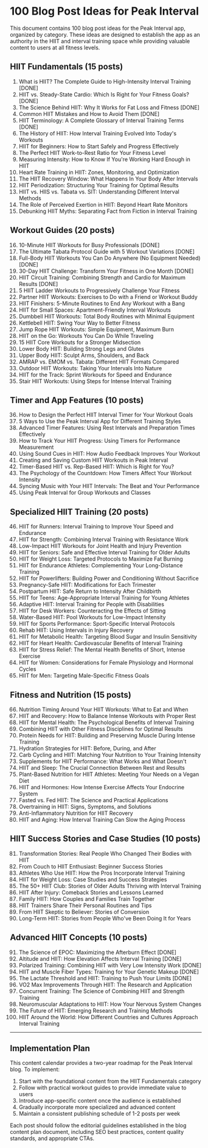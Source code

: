 # 100 Blog Post Ideas for Peak Interval

This document contains 100 blog post ideas for the Peak Interval app, organized by category. These ideas are designed to establish the app as an authority in the HIIT and interval training space while providing valuable content to users at all fitness levels.

## HIIT Fundamentals (15 posts)

1. What is HIIT? The Complete Guide to High-Intensity Interval Training [DONE]
2. HIIT vs. Steady-State Cardio: Which Is Right for Your Fitness Goals? [DONE]
3. The Science Behind HIIT: Why It Works for Fat Loss and Fitness [DONE]
4. Common HIIT Mistakes and How to Avoid Them [DONE]
5. HIIT Terminology: A Complete Glossary of Interval Training Terms [DONE]
6. The History of HIIT: How Interval Training Evolved Into Today's Workouts
7. HIIT for Beginners: How to Start Safely and Progress Effectively
8. The Perfect HIIT Work-to-Rest Ratio for Your Fitness Level
9. Measuring Intensity: How to Know If You're Working Hard Enough in HIIT
10. Heart Rate Training in HIIT: Zones, Monitoring, and Optimization
11. The HIIT Recovery Window: What Happens In Your Body After Intervals
12. HIIT Periodization: Structuring Your Training for Optimal Results
13. HIIT vs. HIIS vs. Tabata vs. SIT: Understanding Different Interval Methods
14. The Role of Perceived Exertion in HIIT: Beyond Heart Rate Monitors
15. Debunking HIIT Myths: Separating Fact from Fiction in Interval Training

## Workout Guides (20 posts)

16. 10-Minute HIIT Workouts for Busy Professionals [DONE]
17. The Ultimate Tabata Protocol Guide with 5 Workout Variations [DONE]
18. Full-Body HIIT Workouts You Can Do Anywhere (No Equipment Needed) [DONE]
19. 30-Day HIIT Challenge: Transform Your Fitness in One Month [DONE]
20. HIIT Circuit Training: Combining Strength and Cardio for Maximum Results [DONE]
21. 5 HIIT Ladder Workouts to Progressively Challenge Your Fitness
22. Partner HIIT Workouts: Exercises to Do with a Friend or Workout Buddy
23. HIIT Finishers: 5-Minute Routines to End Any Workout with a Bang
24. HIIT for Small Spaces: Apartment-Friendly Interval Workouts
25. Dumbbell HIIT Workouts: Total Body Routines with Minimal Equipment
26. Kettlebell HIIT: Swing Your Way to Better Fitness
27. Jump Rope HIIT Workouts: Simple Equipment, Maximum Burn
28. HIIT on the Go: Workouts You Can Do While Traveling
29. 15 HIIT Core Workouts for a Stronger Midsection
30. Lower Body HIIT: Building Strong Legs and Glutes
31. Upper Body HIIT: Sculpt Arms, Shoulders, and Back
32. AMRAP vs. EMOM vs. Tabata: Different HIIT Formats Compared
33. Outdoor HIIT Workouts: Taking Your Intervals Into Nature
34. HIIT for the Track: Sprint Workouts for Speed and Endurance
35. Stair HIIT Workouts: Using Steps for Intense Interval Training

## Timer and App Features (10 posts)

36. How to Design the Perfect HIIT Interval Timer for Your Workout Goals
37. 5 Ways to Use the Peak Interval App for Different Training Styles
38. Advanced Timer Features: Using Rest Intervals and Preparation Times Effectively
39. How to Track Your HIIT Progress: Using Timers for Performance Measurement
40. Using Sound Cues in HIIT: How Audio Feedback Improves Your Workout
41. Creating and Saving Custom HIIT Workouts in Peak Interval
42. Timer-Based HIIT vs. Rep-Based HIIT: Which is Right for You?
43. The Psychology of the Countdown: How Timers Affect Your Workout Intensity
44. Syncing Music with Your HIIT Intervals: The Beat and Your Performance
45. Using Peak Interval for Group Workouts and Classes

## Specialized HIIT Training (20 posts)

46. HIIT for Runners: Interval Training to Improve Your Speed and Endurance
47. HIIT for Strength: Combining Interval Training with Resistance Work
48. Low-Impact HIIT Workouts for Joint Health and Injury Prevention
49. HIIT for Seniors: Safe and Effective Interval Training for Older Adults
50. HIIT for Weight Loss: Targeted Protocols to Maximize Fat Burning
51. HIIT for Endurance Athletes: Complementing Your Long-Distance Training
52. HIIT for Powerlifters: Building Power and Conditioning Without Sacrifice
53. Pregnancy-Safe HIIT: Modifications for Each Trimester
54. Postpartum HIIT: Safe Return to Intensity After Childbirth
55. HIIT for Teens: Age-Appropriate Interval Training for Young Athletes
56. Adaptive HIIT: Interval Training for People with Disabilities
57. HIIT for Desk Workers: Counteracting the Effects of Sitting
58. Water-Based HIIT: Pool Workouts for Low-Impact Intensity
59. HIIT for Sports Performance: Sport-Specific Interval Protocols
60. Rehab HIIT: Using Intervals in Injury Recovery
61. HIIT for Metabolic Health: Targeting Blood Sugar and Insulin Sensitivity
62. HIIT for Heart Health: Cardiovascular Benefits of Interval Training
63. HIIT for Stress Relief: The Mental Health Benefits of Short, Intense Exercise
64. HIIT for Women: Considerations for Female Physiology and Hormonal Cycles
65. HIIT for Men: Targeting Male-Specific Fitness Goals

## Fitness and Nutrition (15 posts)

66. Nutrition Timing Around Your HIIT Workouts: What to Eat and When
67. HIIT and Recovery: How to Balance Intense Workouts with Proper Rest
68. HIIT for Mental Health: The Psychological Benefits of Interval Training
69. Combining HIIT with Other Fitness Disciplines for Optimal Results
70. Protein Needs for HIIT: Building and Preserving Muscle During Intense Training
71. Hydration Strategies for HIIT: Before, During, and After
72. Carb Cycling and HIIT: Matching Your Nutrition to Your Training Intensity
73. Supplements for HIIT Performance: What Works and What Doesn't
74. HIIT and Sleep: The Crucial Connection Between Rest and Results
75. Plant-Based Nutrition for HIIT Athletes: Meeting Your Needs on a Vegan Diet
76. HIIT and Hormones: How Intense Exercise Affects Your Endocrine System
77. Fasted vs. Fed HIIT: The Science and Practical Applications
78. Overtraining in HIIT: Signs, Symptoms, and Solutions
79. Anti-Inflammatory Nutrition for HIIT Recovery
80. HIIT and Aging: How Interval Training Can Slow the Aging Process

## HIIT Success Stories and Case Studies (10 posts)

81. Transformation Stories: Real People Who Changed Their Bodies with HIIT
82. From Couch to HIIT Enthusiast: Beginner Success Stories
83. Athletes Who Use HIIT: How the Pros Incorporate Interval Training
84. HIIT for Weight Loss: Case Studies and Success Strategies
85. The 50+ HIIT Club: Stories of Older Adults Thriving with Interval Training
86. HIIT After Injury: Comeback Stories and Lessons Learned
87. Family HIIT: How Couples and Families Train Together
88. HIIT Trainers Share Their Personal Routines and Tips
89. From HIIT Skeptic to Believer: Stories of Conversion
90. Long-Term HIIT: Stories from People Who've Been Doing It for Years

## Advanced HIIT Concepts (10 posts)

91. The Science of EPOC: Maximizing the Afterburn Effect [DONE]
92. Altitude and HIIT: How Elevation Affects Interval Training [DONE]
93. Polarized Training: Combining HIIT with Very Low Intensity Work [DONE]
94. HIIT and Muscle Fiber Types: Training for Your Genetic Makeup [DONE]
95. The Lactate Threshold and HIIT: Training to Push Your Limits [DONE]
96. VO2 Max Improvements Through HIIT: The Research and Application
97. Concurrent Training: The Science of Combining HIIT and Strength Training
98. Neuromuscular Adaptations to HIIT: How Your Nervous System Changes
99. The Future of HIIT: Emerging Research and Training Methods
100. HIIT Around the World: How Different Countries and Cultures Approach Interval Training

---

## Implementation Plan

This content calendar provides a two-year roadmap for the Peak Interval blog. To implement:

1. Start with the foundational content from the HIIT Fundamentals category
2. Follow with practical workout guides to provide immediate value to users
3. Introduce app-specific content once the audience is established
4. Gradually incorporate more specialized and advanced content
5. Maintain a consistent publishing schedule of 1-2 posts per week

Each post should follow the editorial guidelines established in the blog content plan document, including SEO best practices, content quality standards, and appropriate CTAs. 